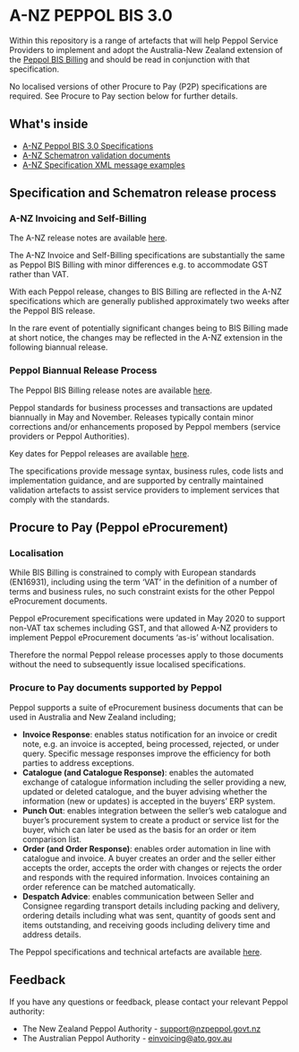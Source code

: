 # A-NZ PEPPOL BIS 3.0
Within this repository is a range of artefacts that will help Peppol Service Providers to implement and adopt the Australia-New Zealand extension of the [Peppol BIS Billing](https://docs.peppol.eu/poacc/billing/3.0/) and should be read in conjunction with that specification. 

No localised versions of other Procure to Pay (P2P) specifications are required. See Procure to Pay section below for further details.

## What's inside
* [A-NZ Peppol BIS 3.0 Specifications](https://github.com/A-NZ-PEPPOL/A-NZ-PEPPOL-BIS-3.0/tree/master/Specifications)
* [A-NZ Schematron validation documents](https://github.com/A-NZ-PEPPOL/A-NZ-PEPPOL-BIS-3.0/tree/master/Validation%20documents)
* [A-NZ Specification XML message examples](https://github.com/A-NZ-PEPPOL/A-NZ-PEPPOL-BIS-3.0/tree/master/Message%20examples)

## Specification and Schematron release process

### A-NZ Invoicing and Self-Billing

The A-NZ release notes are available [here](https://github.com/A-NZ-PEPPOL/A-NZ-PEPPOL-BIS-3.0/tree/master/Specifications).

The A-NZ Invoice and Self-Billing specifications are substantially the same as Peppol BIS Billing with minor differences e.g. to accommodate GST rather than VAT.

With each Peppol release, changes to BIS Billing are reflected in the A-NZ specifications which are generally published approximately two weeks after the Peppol BIS release.

In the rare event of potentially significant changes being to BIS Billing made at short notice, the changes may be reflected in the A-NZ extension in the following biannual release.

### Peppol Biannual Release Process

The Peppol BIS Billing release notes are available [here](https://docs.peppol.eu/poacc/billing/3.0/release-notes/).

Peppol standards for business processes and transactions are updated biannually in May and November. Releases typically contain minor corrections and/or enhancements proposed by Peppol members (service providers or Peppol Authorities). 

Key dates for Peppol releases are available [here](https://peppol.eu/downloads/post-award/). 

The specifications provide message syntax, business rules, code lists and implementation guidance, and are supported by centrally maintained validation artefacts to assist service providers to implement services that comply with the standards.

## Procure to Pay (Peppol eProcurement)

### Localisation

While BIS Billing is constrained to comply with European standards (EN16931), including using the term ‘VAT’ in the definition of a number of terms and business rules, no such constraint exists for the other Peppol eProcurement documents.

Peppol eProcurement specifications were updated in May 2020 to support non-VAT tax schemes including GST, and that allowed A-NZ providers to implement Peppol eProcurement documents ‘as-is’ without localisation.

Therefore the normal Peppol release processes apply to those documents without the need to subsequently issue localised specifications.

### Procure to Pay documents supported by Peppol

Peppol supports a suite of eProcurement business documents that can be used in Australia and New Zealand including;
* **Invoice Response**: enables status notification for an invoice or credit note, e.g. an invoice is accepted, being processed, rejected, or under query. Specific message responses improve the efficiency for both parties to address exceptions.
* **Catalogue (and Catalogue Response)**: enables the automated exchange of catalogue information including the seller providing a new, updated or deleted catalogue, and the buyer advising whether the information (new or updates) is accepted in the buyers’ ERP system.
* **Punch Out**: enables integration between the seller’s web catalogue and buyer’s procurement system to create a product or service list for the buyer, which can later be used as the basis for an order or item comparison list.
* **Order (and Order Response)**: enables order automation in line with catalogue and invoice. A buyer creates an order and the seller either accepts the order, accepts the order with changes or rejects the order and responds with the required information. Invoices containing an order reference can be matched automatically.
* **Despatch Advice**: enables communication between Seller and Consignee regarding transport details including packing and delivery, ordering details including what was sent, quantity of goods sent and items outstanding, and receiving goods including delivery time and address details.

The Peppol specifications and technical artefacts are available [here](https://docs.peppol.eu/poacc/upgrade-3/).

## Feedback
If you have any questions or feedback, please contact your relevant Peppol authority:

* The New Zealand Peppol Authority - [support@nzpeppol.govt.nz](mailto:support@nzpeppol.govt.nz)
* The Australian Peppol Authority - [einvoicing@ato.gov.au](mailto:einvoicing@ato.gov.au6)

